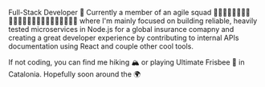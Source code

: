 Full-Stack Developer 🤖
Currently a member of an agile squad 🧕🦸🏿‍♀️🤖👨🏼‍🔬👨🏻‍🚀🕵🏿‍♂️👩🏾‍🎓👩🏻‍💻👩🏽‍🎨 where I'm mainly focused on building reliable, heavily tested microservices in Node.js for a global insurance comapny and creating a great developer experience by contributing to internal APIs documentation using React and couple other cool tools.

If not coding, you can find me hiking 🏔 or playing Ultimate Frisbee 🥏 in Catalonia. Hopefully soon around the 🌍
